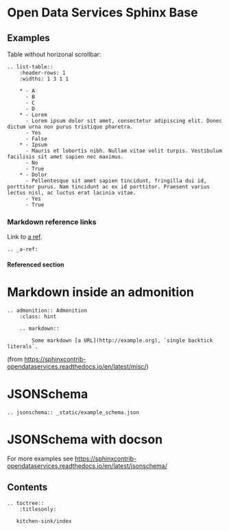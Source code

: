 Open Data Services Sphinx Base
==============================


## Examples

Table without horizonal scrollbar:

```{eval-rst}
.. list-table::
    :header-rows: 1
    :widths: 1 3 1 1

    * - A
      - B
      - C
      - D
    * - Lorem
      - Lorem ipsum dolor sit amet, consectetur adipiscing elit. Donec dictum urna non purus tristique pharetra.
      - Yes
      - False
    * - Ipsum
      - Mauris et lobortis nibh. Nullam vitae velit turpis. Vestibulum facilisis sit amet sapien nec maximus.
      - No
      - True
    * - Dolor
      - Pellentesque sit amet sapien tincidunt, fringilla dui id, porttitor purus. Nam tincidunt ac ex id porttitor. Praesent varius lectus nisl, ac luctus erat lacinia vitae.
      - Yes
      - True
```

### Markdown reference links

Link to [a ref](a-ref).


```{eval-rst}
.. _a-ref:
```
#### Referenced section

# Markdown inside an admonition

```{eval-rst}
.. admonition:: Admonition
    :class: hint

    .. markdown::

        Some markdown [a URL](http://example.org), `single backtick literals`.
```

(from <https://sphinxcontrib-opendataservices.readthedocs.io/en/latest/misc/>)

# JSONSchema

```{eval-rst}
.. jsonschema:: _static/example_schema.json
```

# JSONSchema with docson

<script src="_static/docson/widget.js" data-schema="../../_static/example_schema.json"></script>

For more examples see <https://sphinxcontrib-opendataservices.readthedocs.io/en/latest/jsonschema/>

## Contents

```{eval-rst}
.. toctree::
    :titlesonly:

   kitchen-sink/index

```
